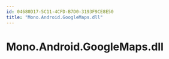 ```yaml
---
id: 04680D17-5C11-4CFD-B7D0-3193F9CE8E50
title: "Mono.Android.GoogleMaps.dll"
---
```


# Mono.Android.GoogleMaps.dll
